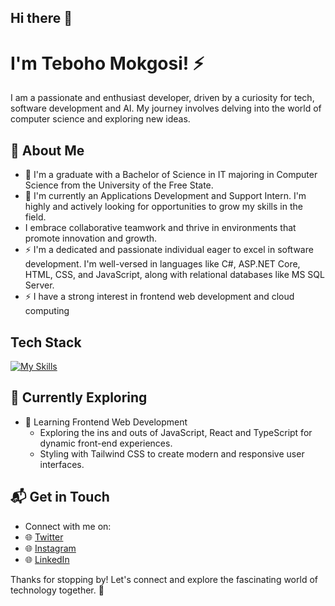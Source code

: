 ## Hi there 👋

# I'm Teboho Mokgosi! ⚡

I am a passionate and enthusiast developer, driven by a curiosity for tech, software development and AI. My journey involves delving into the world of computer science and exploring new ideas.


## 🚀 About Me

- 🔭 I'm a graduate with a Bachelor of Science in IT majoring in Computer Science from the University of the Free State.
- 🔭 I'm currently an Applications Development and Support Intern. I'm highly and actively looking for opportunities to grow my skills in the field.
- I embrace collaborative teamwork and thrive in environments that promote innovation and growth.
- ⚡ I'm a dedicated and passionate individual eager to excel in software development. I'm well-versed in languages like C#, ASP.NET Core, HTML, CSS, and JavaScript, along with relational databases like MS SQL Server.
- ⚡ I have a strong interest in frontend web development and cloud computing


## Tech Stack
[![My Skills](https://skillicons.dev/icons?i=html,css,js,bootstrap,cs,dotnet,git,linux,visualstudio,vscode)](https://skillicons.dev)

## 🌱 Currently Exploring

- 🚀 Learning Frontend Web Development
  - Exploring the ins and outs of JavaScript, React and TypeScript for dynamic front-end experiences.
  - Styling with Tailwind CSS to create modern and responsive user interfaces.

## 📬 Get in Touch

- Connect with me on:
- 🌐 [Twitter](https://twitter.com/sir_tebz)
- 🌐 [Instagram](https://instagram.com/sir_tebz)
- 🌐 [LinkedIn](https://linkedin.com/in/teboho-mokgosi)
<!--
- 🌐 [Checkout my page](https://)
-->
Thanks for stopping by! Let's connect and explore the fascinating world of technology together. 🚀


<!--
**SirTebz/SirTebz** is a ✨ _special_ ✨ repository because its `README.md` (this file) appears on your GitHub profile.

Here are some ideas to get you started:

- 🔭 I’m currently working on ...
- 🌱 I’m currently learning ...
- 👯 I’m looking to collaborate on ...
- 🤔 I’m looking for help with ...
- 💬 Ask me about ...
- 📫 How to reach me: ...
- 😄 Pronouns: ...
- ⚡ Fun fact: ...

-->
